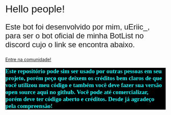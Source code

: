 <h1 style="font: normal 24pt Arial">Hello people!</h1>
<p style="font: normal 18pt Arial;">Este bot foi desenvolvido por mim, <a style=" text-decoration: none;" href="https://discord.com/users/1064162067919163485">uEriic_</a>, para ser o bot oficial de minha BotList no discord cujo o link se encontra abaixo.</p>
<a href="https://discord.gg/PWbEKmkY7a">Entre na comunidade!</a>

<p style="color: aqua; background-color: black; font: bolder 14pt cursive;"><strong>Este repositório pode sim ser usado por outras pessoas em seu projeto, porém peço que deixem os créditos bem claros de que você utilizou meu código e também você deve fazer sua versão open source aqui no github. Você pode até comercializar, porém deve ter código aberto e créditos. Desde já agradeço pela compreensão!</strong></p>